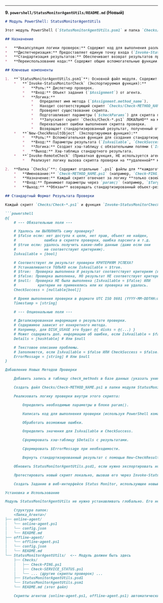 
---

**9. `powershell/StatusMonitorAgentUtils/README.md` (Новый)**

```markdown
# Модуль PowerShell: StatusMonitorAgentUtils

Этот модуль PowerShell (`StatusMonitorAgentUtils.psm1` и папка `Checks/`) предоставляет общую функциональность для агентов мониторинга (online и offline) системы Status Monitor.

## Назначение

*   **Инкапсуляция логики проверок:** Содержит код для выполнения различных типов проверок (PING, статус службы, использование диска и т.д.).
*   **Диспетчеризация:** Предоставляет единую точку входа (`Invoke-StatusMonitorCheck`) для агентов, которая определяет нужный метод проверки и запускает соответствующий скрипт.
*   **Стандартизация результатов:** Обеспечивает возврат результатов проверок в едином формате.
*   **Переиспользование кода:** Содержит общие вспомогательные функции.

## Ключевые компоненты

1.  **`StatusMonitorAgentUtils.psm1`**: Основной файл модуля. Содержит:
    *   **`Invoke-StatusMonitorCheck` (Экспортируемая функция):**
        *   **Роль:** Диспетчер проверок.
        *   **Вход:** Объект задания (`$Assignment`) от агента.
        *   **Логика:**
            *   Определяет имя метода (`$Assignment.method_name`).
            *   Находит соответствующий скрипт `Checks/Check-METHOD_NAME.ps1`.
            *   Проверяет существование скрипта.
            *   Подготавливает параметры (`$checkParams`) для скрипта проверки (извлекая нужные данные из `$Assignment`).
            *   **Запускает скрипт `Checks/Check-*.ps1` ЛОКАЛЬНО** на машине, где работает агент (используя оператор `&`).
            *   Перехватывает ошибки выполнения скрипта проверки.
            *   Возвращает стандартизированный результат, полученный от скрипта проверки (или сформированный при ошибке).
    *   **`New-CheckResultObject` (Экспортируемая функция):**
        *   **Роль:** Вспомогательная функция для создания стандартизированного объекта результата.
        *   **Вход:** Параметры результата (`IsAvailable`, `CheckSuccess`, `Details`, `ErrorMessage`).
        *   **Логика:** Создает хэш-таблицу с обязательными полями (`IsAvailable`, `CheckSuccess`, `Timestamp` (в UTC ISO 8601)) и переданными опциональными данными. Применяет логику для `CheckSuccess` и `ErrorMessage` по умолчанию.
        *   **Выход:** Хэш-таблица стандартного результата.
    *   **`Invoke-RemoteCheck` (Приватная функция, НЕ используется агентами):**
        *   Реализует логику вызова скрипта проверки на **удаленной** машине через `Invoke-Command`. *Эта функция не используется текущими онлайн/оффлайн агентами, так как они выполняют проверки сами.*

2.  **Папка `Checks/`**: Содержит отдельные `.ps1` файлы для **каждого** метода проверки, поддерживаемого системой.
    *   **Именование:** `Check-METHOD_NAME.ps1` (например, `Check-PING.ps1`, `Check-SERVICE_STATUS.ps1`). `METHOD_NAME` должно точно совпадать со значением `method_name` в таблице `check_methods` БД.
    *   **Назначение:** Каждый скрипт отвечает за логику **только своей** проверки.
    *   **Вход:** Принимает параметры через `param()` (например, `$TargetIP`, `$Parameters`, `$SuccessCriteria`, `$NodeName`), которые ему передает диспетчер `Invoke-StatusMonitorCheck`.
    *   **Выход:** **Обязан** возвращать стандартизированный объект-результат (хэш-таблицу), используя `New-CheckResultObject` или создавая его вручную по тому же формату.

## Стандартный Формат Результата Проверки

Каждый скрипт `Checks/Check-*.ps1` и функция `Invoke-StatusMonitorCheck` должны возвращать результат в виде хэш-таблицы следующей структуры:

```powershell
@{
    # --- Обязательные поля ---

    # Удалось ли ВЫПОЛНИТЬ саму проверку?
    # $false если: нет доступа к цели, нет прав, объект не найден,
    #             ошибка в скрипте проверки, ошибка парсинга и т.д.
    # $true если: удалось получить какие-либо данные (даже если они
    #             не соответствуют критериям).
    IsAvailable = [bool]

    # Соответствует ли результат проверки КРИТЕРИЯМ УСПЕХА?
    # Устанавливается ТОЛЬКО если IsAvailable = $true.
    # $true:  Проверка выполнена И результат соответствует критериям (или критериев нет).
    # $false: Проверка выполнена, НО результат НЕ соответствует критериям.
    # $null:  Проверка НЕ была выполнена (IsAvailable = $false) ИЛИ
    #          критерии не применялись или их проверка не удалась.
    CheckSuccess = [nullable[bool]]

    # Время выполнения проверки в формате UTC ISO 8601 (YYYY-MM-DDTHH:mm:ss.fffffffZ)
    Timestamp = [string]

    # --- Опциональные поля ---

    # Детализированная информация о результате проверки.
    # Содержимое зависит от конкретного метода.
    # Например, для DISK_USAGE это будет @{ disks = @(...) }
    # Может содержать доп. информацию об ошибке, если IsAvailable = $false.
    Details = [hashtable] # Или $null

    # Текстовое описание проблемы.
    # Заполняется, если IsAvailable = $false ИЛИ CheckSuccess = $false.
    ErrorMessage = [string] # Или $null
}

Добавление Новых Методов Проверки

    Добавить запись в таблицу check_methods в базе данных (указать уникальный method_name).

    Создать файл Checks/Check-METHOD_NAME.ps1 в папке модуля StatusMonitorAgentUtils.

    Реализовать логику проверки внутри этого скрипта:

        Определить необходимые параметры в блоке param().

        Написать код для выполнения проверки (используя PowerShell командлеты, .NET классы, WMI и т.д.).

        Обработать возможные ошибки.

        Определить значения для IsAvailable и CheckSuccess.

        Сформировать хэш-таблицу $Details с результатами.

        Сформировать $ErrorMessage при необходимости.

        Вернуть стандартизированный результат с помощью New-CheckResultObject или вручную.

    Обновить StatusMonitorAgentUtils.psd1, если нужно экспортировать новые вспомогательные функции (обычно не требуется для добавления только скрипта проверки).

    Протестировать новый скрипт локально, вызвав его через Invoke-StatusMonitorCheck с тестовым объектом $Assignment.

    Создать Задание в веб-интерфейсе Status Monitor, использующее новый метод.

Установка и Использование

Модуль StatusMonitorAgentUtils не нужно устанавливать глобально. Его необходимо скопировать вместе с агентами (online/offline).

    Структура папок:
    <Папка_Агента>/
├── online-agent/
│   └── online-agent.ps1
│   └── config.json
│   └── README.md
├── offline-agent/
│   └── offline-agent.ps1
│   └── config.json
│   └── README.md
└── StatusMonitorAgentUtils/  <-- Модуль должен быть здесь
    ├── Checks/
    │   ├── Check-PING.ps1
    │   ├── Check-SERVICE_STATUS.ps1
    │   └── ... (другие скрипты проверок) ...
    ├── StatusMonitorAgentUtils.psd1
    └── StatusMonitorAgentUtils.psm1
    └── README.md (этот файл)

    Скрипты агентов (online-agent.ps1, offline-agent.ps1) автоматически импортируют модуль из относительного пути ..\StatusMonitorAgentUtils.